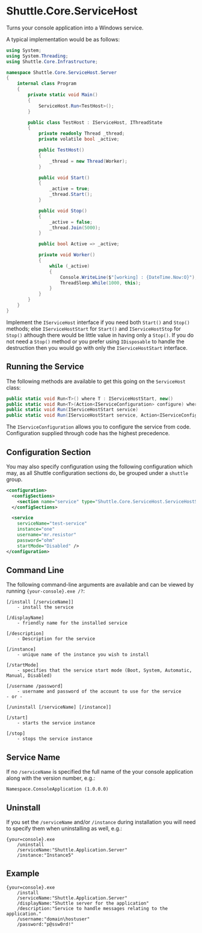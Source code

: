 # Shuttle.Core.ServiceHost

Turns your console application into a Windows service.

A typical implementation would be as follows:

~~~ c#
using System;
using System.Threading;
using Shuttle.Core.Infrastructure;

namespace Shuttle.Core.ServiceHost.Server
{
    internal class Program
    {
        private static void Main()
        {
            ServiceHost.Run<TestHost>();
        }

        public class TestHost : IServiceHost, IThreadState
        {
            private readonly Thread _thread;
            private volatile bool _active;

            public TestHost()
            {
                _thread = new Thread(Worker);
            }

            public void Start()
            {
                _active = true;
                _thread.Start();
            }

            public void Stop()
            {
                _active = false;
                _thread.Join(5000);
            }

            public bool Active => _active;

            private void Worker()
            {
                while (_active)
                {
                    Console.WriteLine($"[working] : {DateTime.Now:O}");
                    ThreadSleep.While(1000, this);
                }
            }
        }
    }
}
~~~

Implement the `IServiceHost` interface if you need both `Start()` and `Stop()` methods; else `IServiceHostStart` for `Start()` and `IServiceHostStop` for `Stop()` although there would be little value in having only a `Stop()`.  If you do not need a `Stop()` method or you prefer using `IDisposable` to handle the destruction then you would go with only the `IServiceHostStart` interface.

## Running the Service

The following methods are available to get this going on the `ServiceHost` class:

~~~ c#
public static void Run<T>() where T : IServiceHostStart, new()
public static void Run<T>(Action<IServiceConfiguration> configure) where T : IServiceHostStart, new()
public static void Run(IServiceHostStart service)
public static void Run(IServiceHostStart service, Action<IServiceConfiguration> configure)
~~~

The `IServiceConfiguration` allows you to configure the service from code.  Configuration supplied through code has the highest precedence.

## Configuration Section

You may also specify configuration using the following configuration which may, as all Shuttle configuration sections do, be grouped under a `shuttle` group.

~~~ xml
<configuration>
  <configSections>
    <section name="service" type="Shuttle.Core.ServiceHost.ServiceHostSection, Shuttle.Core.ServiceHost" />
  </configSections>

  <service
    serviceName="test-service"
    instance="one"
    username="mr.resistor"
    password="ohm"
    startMode="Disabled" />
</configuration>
~~~

## Command Line

The following command-line arguments are available and can be viewed by running `{your-console}.exe /?`:

~~~
[/install [/serviceName]]	
	- install the service
		
[/displayName]				
	- friendly name for the installed service
		
[/description]				
	- Description for the service
		
[/instance]					
	- unique name of the instance you wish to install
		
[/startMode]			
	- specifies that the service start mode (Boot, System, Automatic, Manual, Disabled)
		
[/username /password]
	- username and password of the account to use for the service
- or -
	
[/uninstall [/serviceName] [/instance]]	

[/start]
	- starts the service instance

[/stop]
	- stops the service instance
~~~

## Service Name

If no `/serviceName` is specified the full name of the your console application along with the version number, e.g.:

~~~
Namespace.ConsoleApplication (1.0.0.0)
~~~

## Uninstall

If you set the `/serviceName` and/or `/instance` during installation you will need to specify them when uninstalling as well, e.g.:

~~~
{your=console}.exe 
	/uninstall 
	/serviceName:"Shuttle.Application.Server" 
	/instance:"Instance5"
~~~

## Example

~~~
{your=console}.exe 
	/install 
	/serviceName:"Shuttle.Application.Server" 
	/displayName:"Shuttle server for the application"
	/description:"Service to handle messages relating to the application." 
	/username:"domain\hostuser"
	/password:"p@ssw0rd!"
~~~

